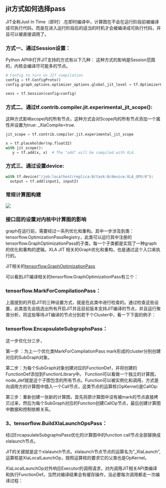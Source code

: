 ## jit方式如何选择pass
JIT全称Just In Time（即时）.在即时编译中，计算图在不会在运行阶段前被编译成可执行代码，而是在进入运行阶段后的适当的时机才会被编译成可执行代码，并且可以被直接调用了。
### 方式一、通过Session设置：
Python API中打开JIT支持的方式有以下几种：
这种方式的影响是Session范围的，内核会编译尽可能多的节点。
``` python
# Config to turn on JIT compilation
config = tf.ConfigProto()
config.graph_options.optimizer_options.global_jit_level = tf.OptimizerOptions.ON_1

sess = tf.Session(config=config)
```
### 方式二、通过tf.contrib.compiler.jit.experimental_jit_scope():
这种方式影响scope内的所有节点，这种方式会对Scope内的所有节点添加一个属性并设置为true: _XlaCompile=true.
``` python
jit_scope = tf.contrib.compiler.jit.experimental_jit_scope

x = tf.placeholder(np.float32)
with jit_scope():
   y = tf.add(x, x)  # The "add" will be compiled with XLA.
```
### 方式三、通过设置device:
``` python
with tf.device("/job:localhost/replica:0/task:0/device:XLA_GPU:0"):
  output = tf.add(input1, input2)
```
### 常规计算图构建
![]([pic/3.png](https://github.com/dongbeiyewu/xla/raw/master/week5/pic/3.png))

### 接口层的设置对内核中计算图的影响
graph在运行前，需要经过一系列优化和重构。其中一步涉及到类：tensorflow.OptimizationPassRegistry，此类可以运行其中注册的tensorflow.GraphOptimizationPass的子类，每一个子类都是实现了一种graph的优化和重构的逻辑。XLA JIT 相关的Graph优化和重构，也是通过这个入口来执行的。

JIT相关的[tensorflow.GraphOptimizationPass](https://github.com/tensorflow/tensorflow/blob/master/tensorflow/compiler/jit/jit_compilation_pass_registration.cc)

可以看到JIT编译相关的tensorflow.GraphOptimizationPass有三个：

### tensorflow.MarkForCompilationPass：
上面提到的开启JIT的三种设置方式，就是在此类中进行检查的。通过检查这些设置，此类首先会挑选出所有开启JIT并且目前版本支持JIT编译的节点，并且运行聚类分析，将这些等待JIT编译的节点分到若干个Cluster中，看一下下面的例子：
### tensorflow.EncapsulateSubgraphsPass：

这一步优化分三步，

第一步 ：为上一个优化类MarkForCompilationPass mark形成的cluster分别创建对应的SubGraph对象。

第二步：为每个SubGraph对象创建对应的FunctionDef，并将创建的FunctionDef添加到FunctionLibrary中。
Function可以看做一个独立的计算图，node_def就是这个子图包含的所有节点。Function可以被实例化和调用，方式是向调用方的计算图中插入一个Call节点，这类节点的运算核(OpKernel)是CallOp:

第三步：重新创建一张新的计算图，首先将原计算图中没有被mark的节点直接拷贝过来，然后为每个SubGraph对应的Function创建CallOp节点，最后创建计算图中数据和控制依赖关系。
### 3、tensorflow.BuildXlaLaunchOpsPass：
经过EncapsulateSubgraphsPass优化的计算图中的function call节点全部替换成xlalaunch节点。

JIT的关键就是这个xlalaunch节点。xlalaunch节点节点的运算名为”_XlaLaunch”,运算核是XlaLocalLaunchOp，按照运算核的要求它的父类也是OpKernel。

XlaLocalLaunchOp对外响应Executor的调用请求，对内调用JIT相关API类编译和执行FunctionDef。当然对编译结果会有缓存操作，没必要每次调用都走一次编译过程：


